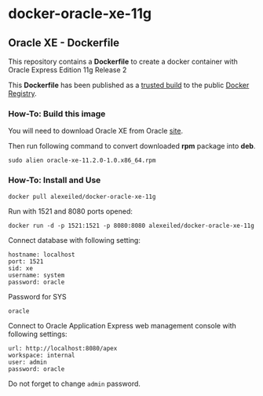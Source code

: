 docker-oracle-xe-11g
============================

## Oracle XE - Dockerfile

This repository contains a **Dockerfile** to create a docker container with Oracle Express Edition 11g Release 2

This **Dockerfile** has been published as a [trusted build](https://index.docker.io/u/alexeiled/docker-oracle-xe-11g/) to the public [Docker Registry](https://index.docker.io/).


### How-To: Build this image

You will need to download Oracle XE from Oracle [site](http://www.oracle.com/technetwork/database/database-technologies/express-edition/downloads/index.html).

Then run following command to convert downloaded **rpm** package into **deb**.
```
sudo alien oracle-xe-11.2.0-1.0.x86_64.rpm
```

### How-To: Install and Use


```
docker pull alexeiled/docker-oracle-xe-11g
```

Run with 1521 and 8080 ports opened:
```
docker run -d -p 1521:1521 -p 8080:8080 alexeiled/docker-oracle-xe-11g
```

Connect database with following setting:
```
hostname: localhost
port: 1521
sid: xe
username: system
password: oracle
```

Password for SYS
```
oracle
```

Connect to Oracle Application Express web management console with following settings:
```
url: http://localhost:8080/apex
workspace: internal
user: admin
password: oracle
```

Do not forget to change `admin` password.
